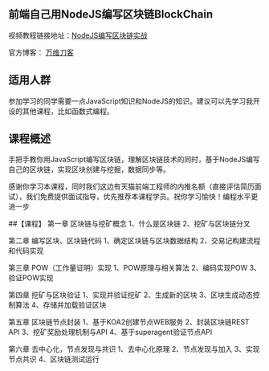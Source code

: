 ## 前端自己用NodeJS编写区块链BlockChain

视频教程链接地址：[NodeJS编写区块链实战](https://study.163.com/course/courseMain.htm?courseId=1005096001&share=2&shareId=400000000351011)

官方博客： [万维刀客](https://www.w3cdoc.com/)

## 适用人群
参加学习的同学需要一点JavaScript知识和NodeJS的知识。建议可以先学习我开设的其他课程，比如函数式编程。

## 课程概述
手把手教你用JavaScript编写区块链，理解区块链技术的同时，基于NodeJS编写自己的区块链，实现区块创建与挖掘，数据同步等。

感谢你学习本课程，同时我们这边有天猫前端工程师的内推名额（直接评估简历面试），我们免费提供面试指导，优先推荐本课程学员。祝你学习愉快！编程水平更进一步

##【课程】
第一章 区块链与挖矿概念 
1、什么是区块链
2、挖矿与区块链分叉

第二章 编写区块、区块链代码
1、确定区块链与区块数据结构
2、交易记构建流程和代码实现

第三章 POW（工作量证明）实现 
1、POW原理与相关算法
2、编码实现POW
3、验证POW实现

第四章 挖矿与区块验证 
1、实现并验证挖矿
2、生成新的区块
3、区块生成动态控制算法
4、存储并加载验证区块

第五章 区块链节点封装
1、基于KOA2创建节点WEB服务
2、封装区块链REST API
3、挖矿奖励处理机制与API
4、基于superagent验证节点API

第六章 去中心化，节点发现与共识 
1、去中心化原理
2、节点发现与加入
3、实现节点共识
4、区块链测试运行
